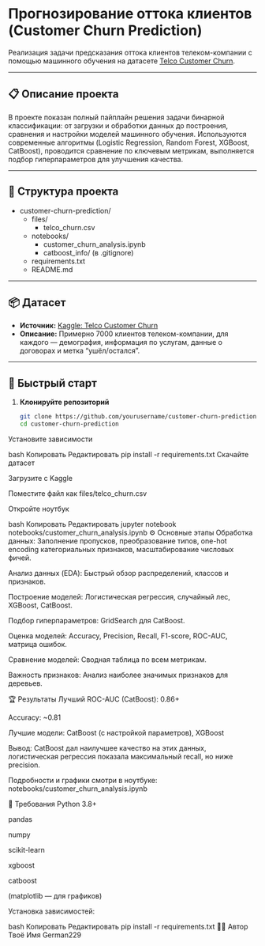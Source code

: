 # Прогнозирование оттока клиентов (Customer Churn Prediction)

Реализация задачи предсказания оттока клиентов телеком-компании с помощью машинного обучения на датасете [Telco Customer Churn](https://www.kaggle.com/datasets/blastchar/telco-customer-churn).

---

## 📋 Описание проекта

В проекте показан полный пайплайн решения задачи бинарной классификации: от загрузки и обработки данных до построения, сравнения и настройки моделей машинного обучения. Используются современные алгоритмы (Logistic Regression, Random Forest, XGBoost, CatBoost), проводится сравнение по ключевым метрикам, выполняется подбор гиперпараметров для улучшения качества.

---

## 📁 Структура проекта

- customer-churn-prediction/
  - files/
    - telco_churn.csv
  - notebooks/
    - customer_churn_analysis.ipynb
    - catboost_info/ (в .gitignore)
  - requirements.txt
  - README.md

---

## 📦 Датасет

- **Источник:** [Kaggle: Telco Customer Churn](https://www.kaggle.com/datasets/blastchar/telco-customer-churn)
- **Описание:** Примерно 7000 клиентов телеком-компании, для каждого — демография, информация по услугам, данные о договорах и метка “ушёл/остался”.

---

## 🚀 Быстрый старт

1. **Клонируйте репозиторий**
   ```bash
   git clone https://github.com/yourusername/customer-churn-prediction.git
   cd customer-churn-prediction
Установите зависимости

bash
Копировать
Редактировать
pip install -r requirements.txt
Скачайте датасет

Загрузите с Kaggle

Поместите файл как files/telco_churn.csv

Откройте ноутбук

bash
Копировать
Редактировать
jupyter notebook notebooks/customer_churn_analysis.ipynb
⚙️ Основные этапы
Обработка данных: Заполнение пропусков, преобразование типов, one-hot encoding категориальных признаков, масштабирование числовых фичей.

Анализ данных (EDA): Быстрый обзор распределений, классов и признаков.

Построение моделей: Логистическая регрессия, случайный лес, XGBoost, CatBoost.

Подбор гиперпараметров: GridSearch для CatBoost.

Оценка моделей: Accuracy, Precision, Recall, F1-score, ROC-AUC, матрица ошибок.

Сравнение моделей: Сводная таблица по всем метрикам.

Важность признаков: Анализ наиболее значимых признаков для деревьев.

🏆 Результаты
Лучший ROC-AUC (CatBoost): 0.86+

Accuracy: ~0.81

Лучшие модели: CatBoost (c настройкой параметров), XGBoost

Вывод: CatBoost дал наилучшее качество на этих данных, логистическая регрессия показала максимальный recall, но ниже precision.

Подробности и графики смотри в ноутбуке: notebooks/customer_churn_analysis.ipynb

📌 Требования
Python 3.8+

pandas

numpy

scikit-learn

xgboost

catboost

(matplotlib — для графиков)

Установка зависимостей:

bash
Копировать
Редактировать
pip install -r requirements.txt
🙋‍♂️ Автор
Твоё Имя German229
